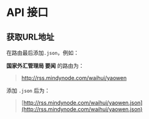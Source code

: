 # API 接口

## 获取URL地址

在路由最后添加`.json`，例如：

**国家外汇管理局 要闻** 的路由为：

> http://rss.mindynode.com/waihui/yaowen

添加 `.json` 后为：

> [http://rss.mindynode.com/waihui/yaowen.json](http://rss.mindynode.com/waihui/yaowen.json)
